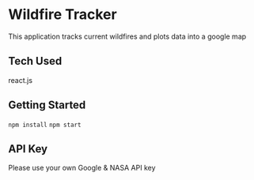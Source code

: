 # Wildfire Tracker
This application tracks current wildfires and plots data into a google map

## Tech Used
react.js

## Getting Started
`npm install` 
`npm start`

## API Key
Please use your own Google & NASA API key
